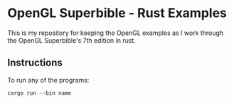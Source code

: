 # OpenGL Superbible - Rust Examples

This is my repository for keeping the OpenGL examples as I work through 
the OpenGL Superbible's 7th edition in rust.

## Instructions

To run any of the programs:

    cargo run --bin name
